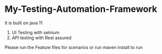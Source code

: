 # My-Testing-Automation-Framework
It is built on java 11 
1. UI Testing with selnium
2. API testing with Rest assured

Please run the Feature files for scenarios or run maven install to run
